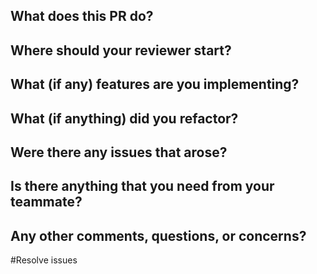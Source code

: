 What does this PR do?
-
Where should your reviewer start?
-
What (if any) features are you implementing?
-
What (if anything) did you refactor?
-
Were there any issues that arose?
-
Is there anything that you need from your teammate?
-
Any other comments, questions, or concerns?
-
#Resolve issues
